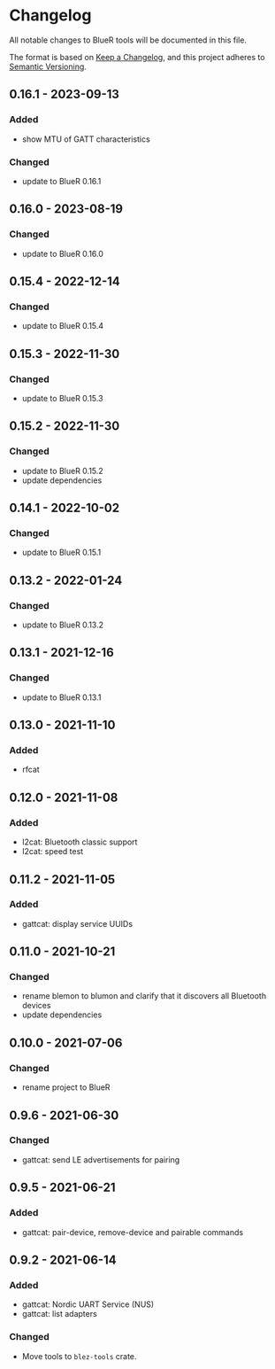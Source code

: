 # Changelog
All notable changes to BlueR tools will be documented in this file.

The format is based on [Keep a Changelog](https://keepachangelog.com/en/1.0.0/),
and this project adheres to [Semantic Versioning](https://semver.org/spec/v2.0.0.html).

## 0.16.1 - 2023-09-13
### Added
- show MTU of GATT characteristics
### Changed
- update to BlueR 0.16.1

## 0.16.0 - 2023-08-19
### Changed
- update to BlueR 0.16.0

## 0.15.4 - 2022-12-14
### Changed
- update to BlueR 0.15.4

## 0.15.3 - 2022-11-30
### Changed
- update to BlueR 0.15.3

## 0.15.2 - 2022-11-30
### Changed
- update to BlueR 0.15.2
- update dependencies

## 0.14.1 - 2022-10-02
### Changed
- update to BlueR 0.15.1

## 0.13.2 - 2022-01-24
### Changed
- update to BlueR 0.13.2

## 0.13.1 - 2021-12-16
### Changed
- update to BlueR 0.13.1

## 0.13.0 - 2021-11-10
### Added
- rfcat

## 0.12.0 - 2021-11-08
### Added
- l2cat: Bluetooth classic support
- l2cat: speed test

## 0.11.2 - 2021-11-05
### Added
- gattcat: display service UUIDs

## 0.11.0 - 2021-10-21
### Changed
- rename blemon to blumon and clarify that it discovers all Bluetooth devices
- update dependencies

## 0.10.0 - 2021-07-06
### Changed
- rename project to BlueR

## 0.9.6 - 2021-06-30
### Changed
- gattcat: send LE advertisements for pairing

## 0.9.5 - 2021-06-21
### Added
- gattcat: pair-device, remove-device and pairable commands

## 0.9.2 - 2021-06-14
### Added
- gattcat: Nordic UART Service (NUS) 
- gattcat: list adapters
### Changed
- Move tools to `blez-tools` crate.
